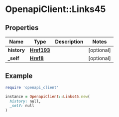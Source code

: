 # OpenapiClient::Links45

## Properties

| Name | Type | Description | Notes |
| ---- | ---- | ----------- | ----- |
| **history** | [**Href193**](Href193.md) |  | [optional] |
| **_self** | [**Href8**](Href8.md) |  | [optional] |

## Example

```ruby
require 'openapi_client'

instance = OpenapiClient::Links45.new(
  history: null,
  _self: null
)
```

